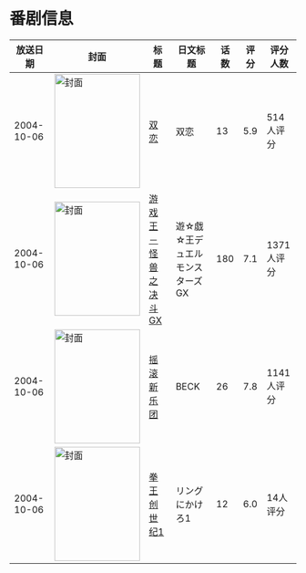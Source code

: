 # 番剧信息

|放送日期|封面|标题|日文标题|话数|评分|评分人数|
|---|---|---|---|---|---|---|
|2004-10-06|<img src="https://lain.bgm.tv/pic/cover/c/f1/2f/2642_or2md.jpg" alt="封面" style="width:150px;height:200px;object-fit:cover;">|[双恋](https://bangumi.tv/subject/2642)|双恋|13|5.9|514人评分|
|2004-10-06|<img src="https://lain.bgm.tv/pic/cover/c/ab/a1/3711_0tfb0.jpg" alt="封面" style="width:150px;height:200px;object-fit:cover;">|[游戏王－怪兽之决斗GX](https://bangumi.tv/subject/3711)|遊☆戯☆王デュエルモンスターズGX|180|7.1|1371人评分|
|2004-10-06|<img src="https://lain.bgm.tv/pic/cover/c/4f/81/4035_nKZCN.jpg" alt="封面" style="width:150px;height:200px;object-fit:cover;">|[摇滚新乐团](https://bangumi.tv/subject/4035)|BECK|26|7.8|1141人评分|
|2004-10-06|<img src="https://lain.bgm.tv/pic/cover/c/69/ad/209557_px36U.jpg" alt="封面" style="width:150px;height:200px;object-fit:cover;">|[拳王创世纪1](https://bangumi.tv/subject/209557)|リングにかけろ1|12|6.0|14人评分|
